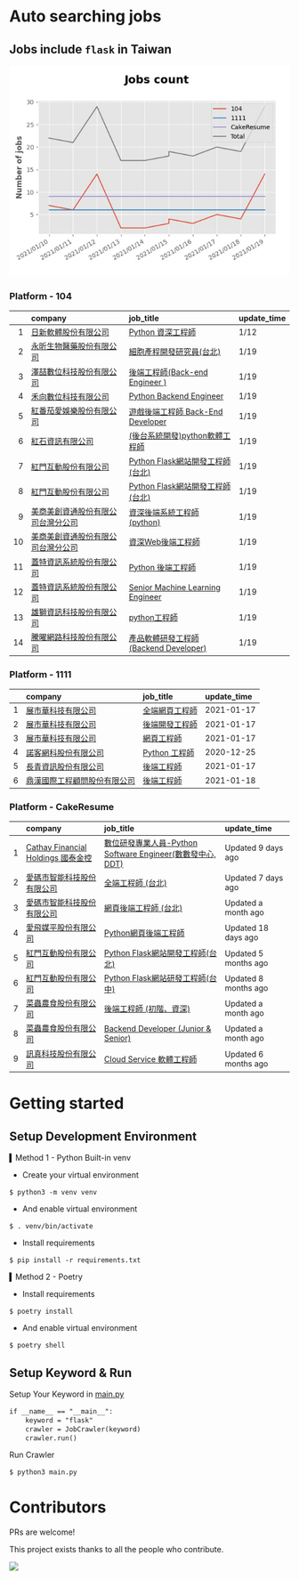 # Auto searching jobs

## Jobs include `flask` in Taiwan 

 ![image](./doc/plot_img.jpg)


### Platform - 104


|    | company                                                                               | job_title                                                                                   | update_time   |
|---:|:--------------------------------------------------------------------------------------|:--------------------------------------------------------------------------------------------|:--------------|
|  1 | [日新軟體股份有限公司](https://www.104.com.tw/company/oi77qwg?jobsource=jolist_b_relevance)     | [Python 資深工程師](https://www.104.com.tw/job/6yfn5?jobsource=jolist_b_relevance)               | 1/12          |
|  2 | [永昕生物醫藥股份有限公司](https://www.104.com.tw/company/5xfw7xk?jobsource=2018indexpoc)         | [細胞產程開發研究員(台北)](https://www.104.com.tw/job/6ujnv?jobsource=2018indexpoc)                    | 1/19          |
|  3 | [澤喆數位科技股份有限公司](https://www.104.com.tw/company/1a2x6bl2y0?jobsource=2018indexpoc)      | [後端工程師(Back-end Engineer )](https://www.104.com.tw/job/6uvmx?jobsource=2018indexpoc)        | 1/19          |
|  4 | [禾向數位科技有限公司](https://www.104.com.tw/company/1a2x6bl8h8?jobsource=2018indexpoc)        | [Python Backend Engineer](https://www.104.com.tw/job/71i7c?jobsource=2018indexpoc)          | 1/19          |
|  5 | [紅番茄愛娛樂股份有限公司](https://www.104.com.tw/company/1a2x6bkx4r?jobsource=2018indexpoc)      | [遊戲後端工程師 Back-End Developer](https://www.104.com.tw/job/71ahq?jobsource=2018indexpoc)       | 1/19          |
|  6 | [紅石資訊有限公司](https://www.104.com.tw/company/1a2x6bl8xj?jobsource=2018indexpoc)          | [(後台系統開發)python軟體工程師](https://www.104.com.tw/job/7288s?jobsource=2018indexpoc)              | 1/19          |
|  7 | [紅門互動股份有限公司](https://www.104.com.tw/company/oh4m67k?jobsource=2018indexpoc)           | [Python Flask網站開發工程師(台北)](https://www.104.com.tw/job/6xtfl?jobsource=2018indexpoc)          | 1/19          |
|  8 | [紅門互動股份有限公司](https://www.104.com.tw/company/oh4m67k?jobsource=jolist_b_relevance)     | [Python Flask網站開發工程師(台北)](https://www.104.com.tw/job/6xtfl?jobsource=jolist_b_relevance)    | 1/19          |
|  9 | [美商美創資通股份有限公司台灣分公司](https://www.104.com.tw/company/1a2x6bjdsb?jobsource=2018indexpoc) | [資深後端系統工程師 (python)](https://www.104.com.tw/job/4mfzt?jobsource=2018indexpoc)               | 1/19          |
| 10 | [美商美創資通股份有限公司台灣分公司](https://www.104.com.tw/company/1a2x6bjdsb?jobsource=2018indexpoc) | [資深Web後端工程師](https://www.104.com.tw/job/6y6f0?jobsource=2018indexpoc)                       | 1/19          |
| 11 | [蓋特資訊系統股份有限公司](https://www.104.com.tw/company/1a2x6biptb?jobsource=2018indexpoc)      | [Python 後端工程師](https://www.104.com.tw/job/6vdrl?jobsource=2018indexpoc)                     | 1/19          |
| 12 | [蓋特資訊系統股份有限公司](https://www.104.com.tw/company/1a2x6biptb?jobsource=2018indexpoc)      | [Senior Machine Learning Engineer](https://www.104.com.tw/job/6e6r8?jobsource=2018indexpoc) | 1/19          |
| 13 | [雄獅資訊科技股份有限公司](https://www.104.com.tw/company/13kq7dpk?jobsource=2018indexpoc)        | [python工程師](https://www.104.com.tw/job/71rxc?jobsource=2018indexpoc)                        | 1/19          |
| 14 | [騰曜網路科技股份有限公司](https://www.104.com.tw/company/1a2x6bl80p?jobsource=2018indexpoc)      | [產品軟體研發工程師 (Backend Developer)](https://www.104.com.tw/job/72gqx?jobsource=2018indexpoc)    | 1/19          |

### Platform - 1111


|    | company                                                  | job_title                                           | update_time   |
|---:|:---------------------------------------------------------|:----------------------------------------------------|:--------------|
|  1 | [展市華科技有限公司](https://www.1111.com.tw/corp/72520572/)      | [全端網頁工程師](https://www.1111.com.tw/job/91503317/)    | 2021-01-17    |
|  2 | [展市華科技有限公司](https://www.1111.com.tw/corp/72520572/)      | [後端開發工程師](https://www.1111.com.tw/job/92133533/)    | 2021-01-17    |
|  3 | [展市華科技有限公司](https://www.1111.com.tw/corp/72520572/)      | [網頁工程師](https://www.1111.com.tw/job/91605448/)      | 2021-01-17    |
|  4 | [諾客網科股份有限公司](https://www.1111.com.tw/corp/73092077/)     | [Python 工程師](https://www.1111.com.tw/job/92163911/) | 2020-12-25    |
|  5 | [長青資訊股份有限公司](https://www.1111.com.tw/corp/71694811/)     | [後端工程師](https://www.1111.com.tw/job/85012186/)      | 2021-01-17    |
|  6 | [鼎漢國際工程顧問股份有限公司](https://www.1111.com.tw/corp/51468466/) | [後端工程師](https://www.1111.com.tw/job/85884563/)      | 2021-01-18    |

### Platform - CakeResume


|    | company                                                                               | job_title                                                                                                                           | update_time          |
|---:|:--------------------------------------------------------------------------------------|:------------------------------------------------------------------------------------------------------------------------------------|:---------------------|
|  1 | [Cathay Financial Holdings 國泰金控](https://www.cakeresume.com/companies/cathayholdings) | [數位研發專業人員-Python Software Engineer(數數發中心, DDT)](https://www.cakeresume.com/companies/cathayholdings/jobs/f5c69a)                    | Updated 9 days ago   |
|  2 | [愛碼市智能科技股份有限公司](https://www.cakeresume.com/companies/imarts)                          | [全端工程師 (台北)](https://www.cakeresume.com/companies/imarts/jobs/full-engineer-a09a83)                                                 | Updated 7 days ago   |
|  3 | [愛碼市智能科技股份有限公司](https://www.cakeresume.com/companies/imarts)                          | [網頁後端工程師 (台北)](https://www.cakeresume.com/companies/imarts/jobs/senior-software-engineer-10852a)                                    | Updated a month ago  |
|  4 | [愛飛媒平股份有限公司](https://www.cakeresume.com/companies/avmapping)                          | [Python網頁後端工程師](https://www.cakeresume.com/companies/avmapping/jobs/web-backend-engineer-c24e5a)                                    | Updated 18 days ago  |
|  5 | [紅門互動股份有限公司](https://www.cakeresume.com/companies/eagleeye-5332f1)                    | [Python Flask網站開發工程師(台北)](https://www.cakeresume.com/companies/eagleeye-5332f1/jobs/python-flask-web-development-engineer-taipei)   | Updated 5 months ago |
|  6 | [紅門互動股份有限公司](https://www.cakeresume.com/companies/eagleeye-5332f1)                    | [Python Flask網站研發工程師(台中)](https://www.cakeresume.com/companies/eagleeye-5332f1/jobs/python-flask-website-r-amp-d-engineer-taichung) | Updated 8 months ago |
|  7 | [菜蟲農食股份有限公司](https://www.cakeresume.com/companies/tsaitung)                           | [後端工程師 (初階、資深)](https://www.cakeresume.com/companies/tsaitung/jobs/back-end-engineer-initial-senior)                                | Updated a month ago  |
|  8 | [菜蟲農食股份有限公司](https://www.cakeresume.com/companies/tsaitung)                           | [Backend Developer (Junior & Senior)](https://www.cakeresume.com/companies/tsaitung/jobs/backend-developer-junior-senior)           | Updated a month ago  |
|  9 | [訊真科技股份有限公司](https://www.cakeresume.com/companies/truetel)                            | [Cloud Service 軟體工程師](https://www.cakeresume.com/companies/truetel/jobs/cloud-service-software-engineer)                            | Updated 6 months ago |



# Getting started
## Setup Development Environment
▍Method 1 - Python Built-in venv

- Create your virtual environment
```
$ python3 -m venv venv
```
- And enable virtual environment
```
$ . venv/bin/activate
```
- Install requirements
```
$ pip install -r requirements.txt 
```

▍Method 2 - Poetry
- Install requirements
```
$ poetry install
```
- And enable virtual environment
```
$ poetry shell
```

## Setup Keyword & Run

Setup Your Keyword in [main.py](./main.py#L88)
```
if __name__ == "__main__":
    keyword = "flask"
    crawler = JobCrawler(keyword)
    crawler.run()
```

Run Crawler
```
$ python3 main.py
```

# Contributors
PRs are welcome!

This project exists thanks to all the people who contribute.

<a href="https://github.com/hsuanchi/auto-search-flask-job/graphs/contributors">
  <img src="https://contrib.rocks/image?repo=hsuanchi/auto-search-flask-job"/>
</a>
